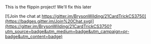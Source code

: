 This is the flippin project!
We'll fix this later

[![Join the chat at https://gitter.im/BrysonWilding/21CardTrickCS3750](https://badges.gitter.im/Join%20Chat.svg)](https://gitter.im/BrysonWilding/21CardTrickCS3750?utm_source=badge&utm_medium=badge&utm_campaign=pr-badge&utm_content=badge)